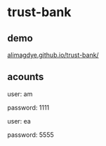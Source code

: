 # trust-bank

## demo
[alimagdye.github.io/trust-bank/
](https://alimagdye.github.io/trust-bank/)

## acounts
user: am

password: 1111

user: ea

password: 5555

